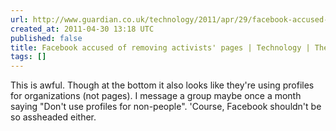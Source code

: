 ```yaml
---
url: http://www.guardian.co.uk/technology/2011/apr/29/facebook-accused-removing-activists-pages
created_at: 2011-04-30 13:18 UTC
published: false
title: Facebook accused of removing activists' pages | Technology | The Guardian
tags: []
---
```


This is awful. Though at the bottom it also looks like they're using profiles for organizations (not pages). I message a group maybe once a month saying "Don't use profiles for non-people". 'Course, Facebook shouldn't be so assheaded either.
